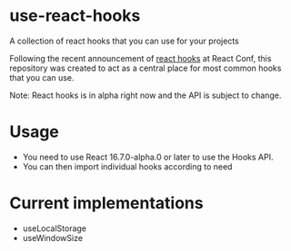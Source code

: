 # use-react-hooks
A collection of react hooks that you can use for your projects

Following the recent announcement of [react hooks](https://www.youtube.com/watch?v=dpw9EHDh2bM) at React Conf, this repository was created to act as a central place for most common hooks that you can use.

Note: React hooks is in alpha right now and the API is subject to change.

# Usage

* You need to use React 16.7.0-alpha.0 or later to use the Hooks API.
* You can then import individual hooks according to need

# Current implementations

* useLocalStorage
* useWindowSize
